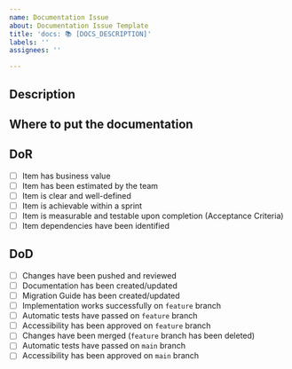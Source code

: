 ```yaml
---
name: Documentation Issue
about: Documentation Issue Template
title: 'docs: 📚 [DOCS_DESCRIPTION]'
labels: ''
assignees: ''

---
```


## Description

## Where to put the documentation

## DoR
- [ ] Item has business value
- [ ] Item has been estimated by the team
- [ ] Item is clear and well-defined
- [ ] Item is achievable within a sprint
- [ ] Item is measurable and testable upon completion (Acceptance Criteria)
- [ ] Item dependencies have been identified

## DoD
- [ ] Changes have been pushed and reviewed
- [ ] Documentation has been created/updated
- [ ] Migration Guide has been created/updated
- [ ] Implementation works successfully on `feature` branch
- [ ] Automatic tests have passed on `feature` branch
- [ ] Accessibility has been approved on `feature` branch
- [ ] Changes have been merged (`feature` branch has been deleted)
- [ ] Automatic tests have passed on `main` branch
- [ ] Accessibility has been approved on `main` branch
